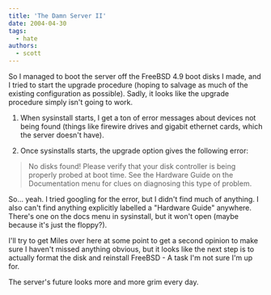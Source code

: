 ```yaml
---
title: 'The Damn Server II'
date: 2004-04-30
tags:
  - hate
authors:
  - scott
---
```


So I managed to boot the server off the FreeBSD 4.9 boot disks I made, and I tried to start the upgrade procedure (hoping to salvage as much of the existing configuration as possible). Sadly, it looks like the upgrade procedure simply isn't going to work.

1. When sysinstall starts, I get a ton of error messages about devices not being found (things like firewire drives and gigabit ethernet cards, which the server doesn't have).

2. Once sysinstalls starts, the upgrade option gives the following error:

> No disks found! Please verify that your disk controller is being properly probed at boot time. See the Hardware Guide on the Documentation menu for clues on diagnosing this type of problem.

So... yeah. I tried googling for the error, but I didn't find much of anything. I also can't find anything explicitly labelled a "Hardware Guide" anywhere. There's one on the docs menu in sysinstall, but it won't open (maybe because it's just the floppy?).

I'll try to get Miles over here at some point to get a second opinion to make sure I haven't missed anything obvious, but it looks like the next step is to actually format the disk and reinstall FreeBSD - A task I'm not sure I'm up for.

The server's future looks more and more grim every day.
